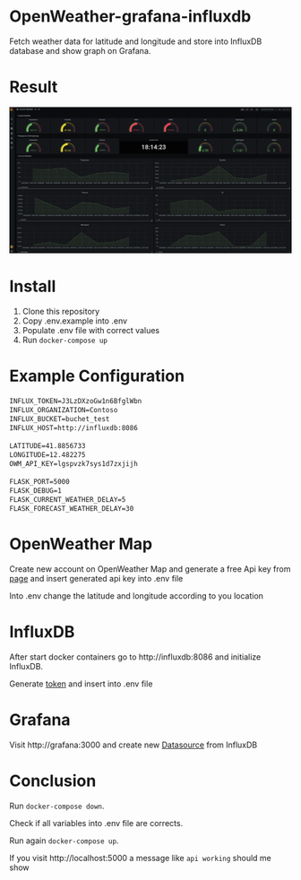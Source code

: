 # OpenWeather-grafana-influxdb

Fetch weather data for latitude and longitude and store into InfluxDB database and show graph on Grafana.


# Result

![Dashboard Grafana](https://raw.githubusercontent.com/ophusdev/openweather-grafana-influxdb/main/dashboard.png?token=AMWPDX2EKU33EYOPP7IJDALAHZ2DM)



# Install
1. Clone this repository
2. Copy .env.example into .env
3. Populate .env file with correct values
4. Run `docker-compose up`

# Example Configuration
    INFLUX_TOKEN=J3LzDXzoGw1n6BfglWbn
    INFLUX_ORGANIZATION=Contoso
    INFLUX_BUCKET=buchet_test
    INFLUX_HOST=http://influxdb:8086

    LATITUDE=41.8856733
    LONGITUDE=12.482275
    OWM_API_KEY=lgspvzk7sys1d7zxjijh

    FLASK_PORT=5000
    FLASK_DEBUG=1
    FLASK_CURRENT_WEATHER_DELAY=5
    FLASK_FORECAST_WEATHER_DELAY=30

# OpenWeather Map
Create new account on OpenWeather Map and generate a free Api key from [page](https://openweathermap.org/appid) and insert generated api key into .env file

Into .env change the latitude and longitude according to you location

# InfluxDB
After start docker containers go to http://influxdb:8086 and initialize InfluxDB.

Generate [token](https://docs.influxdata.com/influxdb/cloud/security/tokens/create-token/) and insert into .env file

# Grafana
Visit http://grafana:3000 and create new [Datasource](https://www.influxdata.com/blog/how-grafana-dashboard-influxdb-flux-influxql/) from InfluxDB

# Conclusion

Run `docker-compose down`.

Check if all variables into .env file are corrects.

Run again `docker-compose up`.

If you visit http://localhost:5000 a message like `api working` should me show